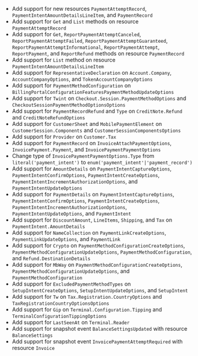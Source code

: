 * Add support for new resources `PaymentAttemptRecord`, `PaymentIntentAmountDetailsLineItem`, and `PaymentRecord`
* Add support for `Get` and `List` methods on resource `PaymentAttemptRecord`
* Add support for `Get`, `ReportPaymentAttemptCanceled`, `ReportPaymentAttemptFailed`, `ReportPaymentAttemptGuaranteed`, `ReportPaymentAttemptInformational`, `ReportPaymentAttempt`, `ReportPayment`, and `ReportRefund` methods on resource `PaymentRecord`
* Add support for `List` method on resource `PaymentIntentAmountDetailsLineItem`
* Add support for `RepresentativeDeclaration` on `Account.Company`, `AccountCompanyOptions`, and `TokenAccountCompanyOptions`
* Add support for `PaymentMethodConfiguration` on `BillingPortalConfigurationFeaturesPaymentMethodUpdateOptions`
* Add support for `Twint` on `Checkout.Session.PaymentMethodOptions` and `CheckoutSessionPaymentMethodOptionsOptions`
* Add support for `PaymentRecordRefund` and `Type` on `CreditNote.Refund` and `CreditNoteRefundOptions`
* Add support for `CustomerSheet` and `MobilePaymentElement` on `CustomerSession.Components` and `CustomerSessionComponentsOptions`
* Add support for `Provider` on `Customer.Tax`
* Add support for `PaymentRecord` on `InvoiceAttachPaymentOptions`, `InvoicePayment.Payment`, and `InvoicePaymentPaymentOptions`
* Change type of `InvoicePaymentPaymentOptions.Type` from `literal('payment_intent')` to `enum('payment_intent'|'payment_record')`
* Add support for `AmountDetails` on `PaymentIntentCaptureOptions`, `PaymentIntentConfirmOptions`, `PaymentIntentCreateOptions`, `PaymentIntentIncrementAuthorizationOptions`, and `PaymentIntentUpdateOptions`
* Add support for `PaymentDetails` on `PaymentIntentCaptureOptions`, `PaymentIntentConfirmOptions`, `PaymentIntentCreateOptions`, `PaymentIntentIncrementAuthorizationOptions`, `PaymentIntentUpdateOptions`, and `PaymentIntent`
* Add support for `DiscountAmount`, `LineItems`, `Shipping`, and `Tax` on `PaymentIntent.AmountDetails`
* Add support for `NameCollection` on `PaymentLinkCreateOptions`, `PaymentLinkUpdateOptions`, and `PaymentLink`
* Add support for `Crypto` on `PaymentMethodConfigurationCreateOptions`, `PaymentMethodConfigurationUpdateOptions`, `PaymentMethodConfiguration`, and `Refund.DestinationDetails`
* Add support for `MbWay` on `PaymentMethodConfigurationCreateOptions`, `PaymentMethodConfigurationUpdateOptions`, and `PaymentMethodConfiguration`
* Add support for `ExcludedPaymentMethodTypes` on `SetupIntentCreateOptions`, `SetupIntentUpdateOptions`, and `SetupIntent`
* Add support for `Tw` on `Tax.Registration.CountryOptions` and `TaxRegistrationCountryOptionsOptions`
* Add support for `Gip` on `Terminal.Configuration.Tipping` and `TerminalConfigurationTippingOptions`
* Add support for `LastSeenAt` on `Terminal.Reader`
* Add support for snapshot event `BalanceSettingsUpdated` with resource `BalanceSettings`
* Add support for snapshot event `InvoicePaymentAttemptRequired` with resource `Invoice`